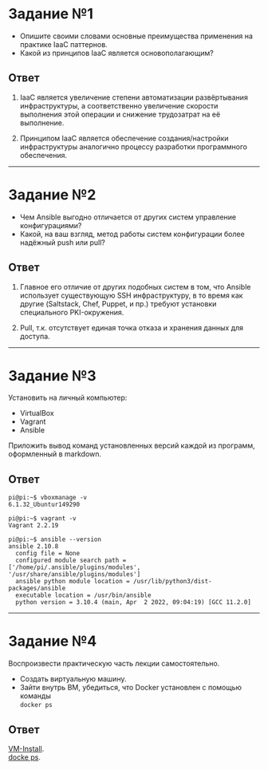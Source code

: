 # Задание №1<br>

- Опишите своими словами основные преимущества применения на практике IaaC паттернов.<br>
- Какой из принципов IaaC является основополагающим?<br>

## Ответ

1. IaaC является увеличение степени автоматизации развёртывания инфраструктуры, а соответственно увеличение скорости выполнения 
этой операции и снижение трудозатрат на её выполнение.<br>

2. Принципом IaaC является обеспечение создания/настройки инфраструктуры аналогично процессу разработки программного обеспечения.<br>
_________________

# Задание №2

- Чем Ansible выгодно отличается от других систем управление конфигурациями?<br>
- Какой, на ваш взгляд, метод работы систем конфигурации более надёжный push или pull?<br>

## Ответ

1. Главное его отличие от других подобных систем в том, что Ansible использует существующую SSH инфраструктуру, 
в то время как другие (Saltstack, Chef, Puppet, и пр.) требуют установки специального PKI-окружения.<br>

2. Pull, т.к. отсутствует единая точка отказа и хранения данных для доступа.<br>
____________________
# Задание №3

Установить на личный компьютер:<br>

- VirtualBox<br>
- Vagrant<br>
- Ansible<br>

Приложить вывод команд установленных версий каждой из программ, оформленный в markdown.<br>

## Ответ

```
pi@pi:~$ vboxmanage -v
6.1.32_Ubuntur149290
```
```
pi@pi:~$ vagrant -v
Vagrant 2.2.19
```
```
pi@pi:~$ ansible --version
ansible 2.10.8
  config file = None
  configured module search path = ['/home/pi/.ansible/plugins/modules', '/usr/share/ansible/plugins/modules']
  ansible python module location = /usr/lib/python3/dist-packages/ansible
  executable location = /usr/bin/ansible
  python version = 3.10.4 (main, Apr  2 2022, 09:04:19) [GCC 11.2.0]
```
______________

# Задание №4

Воспроизвести практическую часть лекции самостоятельно.<br>

- Создать виртуальную машину.<br>
- Зайти внутрь ВМ, убедиться, что Docker установлен с помощью команды<br>
`` docker ps ``

## Ответ

[VM-Install](https://github.com/davlyatov-ts/virt-2/blob/master/VM-Install.txt).<br>
[docke ps](https://github.com/davlyatov-ts/virt-2/blob/master/docker.txt).<br>














  
